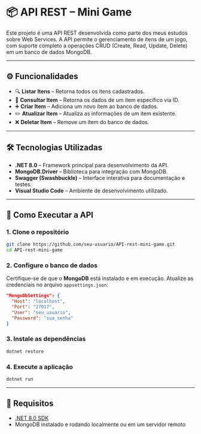 
# 📦 API REST – Mini Game

Este projeto é uma API REST desenvolvida como parte dos meus estudos sobre Web Services. A  API permite o gerenciamento de itens de um jogo, com suporte completo a operações CRUD (Create, Read, Update, Delete) em um banco de dados MongoDB.

---

## ⚙️ Funcionalidades

- 🔍 **Listar Itens** – Retorna todos os itens cadastrados.
- 📄 **Consultar Item** – Retorna os dados de um item específico via ID.
- ➕ **Criar Item** – Adiciona um novo item ao banco de dados.
- ✏️ **Atualizar Item** – Atualiza as informações de um item existente.
- ❌ **Deletar Item** – Remove um item do banco de dados.

---

## 🛠️ Tecnologias Utilizadas

- **.NET 8.0** – Framework principal para desenvolvimento da API.
- **MongoDB.Driver** – Biblioteca para integração com MongoDB.
- **Swagger (Swashbuckle)** – Interface interativa para documentação e testes.
- **Visual Studio Code** – Ambiente de desenvolvimento utilizado.

---

## 🚀 Como Executar a API

### 1. Clone o repositório

```bash
git clone https://github.com/seu-usuario/API-rest-mini-game.git
cd API-rest-mini-game
```

### 2. Configure o banco de dados

Certifique-se de que o **MongoDB** está instalado e em execução. Atualize as credenciais no arquivo `appsettings.json`:

```json
"MongoDbSettings": {
  "Host": "localhost",
  "Port": "27017",
  "User": "seu_usuario",
  "Password": "sua_senha"
}
```

### 3. Instale as dependências

```bash
dotnet restore
```

### 4. Execute a aplicação

```bash
dotnet run
```

---

## 📌 Requisitos

- [.NET 8.0 SDK](https://dotnet.microsoft.com/download)
- MongoDB instalado e rodando localmente ou em um servidor remoto
